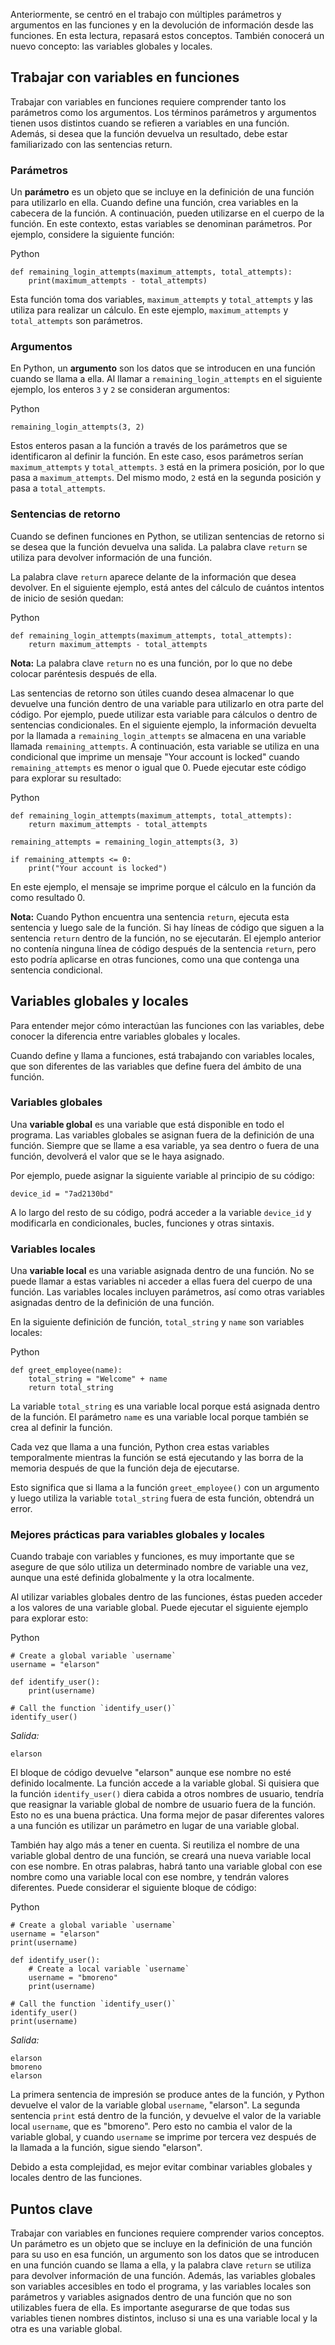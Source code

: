 
Anteriormente, se centró en el trabajo con múltiples parámetros y argumentos en las funciones y en la devolución de información desde las funciones. En esta lectura, repasará estos conceptos. También conocerá un nuevo concepto: las variables globales y locales.

## Trabajar con variables en funciones

Trabajar con variables en funciones requiere comprender tanto los parámetros como los argumentos. Los términos parámetros y argumentos tienen usos distintos cuando se refieren a variables en una función. Además, si desea que la función devuelva un resultado, debe estar familiarizado con las sentencias return.

### Parámetros

Un **parámetro** es un objeto que se incluye en la definición de una función para utilizarlo en ella. Cuando define una función, crea variables en la cabecera de la función. A continuación, pueden utilizarse en el cuerpo de la función. En este contexto, estas variables se denominan parámetros. Por ejemplo, considere la siguiente función:

Python

```
def remaining_login_attempts(maximum_attempts, total_attempts):
    print(maximum_attempts - total_attempts)
```

Esta función toma dos variables, `maximum_attempts` y `total_attempts` y las utiliza para realizar un cálculo. En este ejemplo, `maximum_attempts` y `total_attempts` son parámetros.

### Argumentos

En Python, un **argumento** son los datos que se introducen en una función cuando se llama a ella. Al llamar a `remaining_login_attempts` en el siguiente ejemplo, los enteros `3` y `2` se consideran argumentos:

Python

```
remaining_login_attempts(3, 2)
```

Estos enteros pasan a la función a través de los parámetros que se identificaron al definir la función. En este caso, esos parámetros serían `maximum_attempts` y `total_attempts`. `3` está en la primera posición, por lo que pasa a `maximum_attempts`. Del mismo modo, `2` está en la segunda posición y pasa a `total_attempts`.

### Sentencias de retorno

Cuando se definen funciones en Python, se utilizan sentencias de retorno si se desea que la función devuelva una salida. La palabra clave `return` se utiliza para devolver información de una función.

La palabra clave `return` aparece delante de la información que desea devolver. En el siguiente ejemplo, está antes del cálculo de cuántos intentos de inicio de sesión quedan:

Python

```
def remaining_login_attempts(maximum_attempts, total_attempts):
    return maximum_attempts - total_attempts
```

**Nota:** La palabra clave `return` no es una función, por lo que no debe colocar paréntesis después de ella.

Las sentencias de retorno son útiles cuando desea almacenar lo que devuelve una función dentro de una variable para utilizarlo en otra parte del código. Por ejemplo, puede utilizar esta variable para cálculos o dentro de sentencias condicionales. En el siguiente ejemplo, la información devuelta por la llamada a `remaining_login_attempts` se almacena en una variable llamada `remaining_attempts`. A continuación, esta variable se utiliza en una condicional que imprime un mensaje "Your account is locked" cuando `remaining_attempts` es menor o igual que 0. Puede ejecutar este código para explorar su resultado:

Python

```
def remaining_login_attempts(maximum_attempts, total_attempts):
    return maximum_attempts - total_attempts

remaining_attempts = remaining_login_attempts(3, 3)

if remaining_attempts <= 0:
    print("Your account is locked")
```

En este ejemplo, el mensaje se imprime porque el cálculo en la función da como resultado 0.

**Nota:** Cuando Python encuentra una sentencia `return`, ejecuta esta sentencia y luego sale de la función. Si hay líneas de código que siguen a la sentencia `return` dentro de la función, no se ejecutarán. El ejemplo anterior no contenía ninguna línea de código después de la sentencia `return`, pero esto podría aplicarse en otras funciones, como una que contenga una sentencia condicional.

## Variables globales y locales

Para entender mejor cómo interactúan las funciones con las variables, debe conocer la diferencia entre variables globales y locales.

Cuando define y llama a funciones, está trabajando con variables locales, que son diferentes de las variables que define fuera del ámbito de una función.

### Variables globales

Una **variable global** es una variable que está disponible en todo el programa. Las variables globales se asignan fuera de la definición de una función. Siempre que se llame a esa variable, ya sea dentro o fuera de una función, devolverá el valor que se le haya asignado.

Por ejemplo, puede asignar la siguiente variable al principio de su código:

`device_id = "7ad2130bd"`

A lo largo del resto de su código, podrá acceder a la variable `device_id` y modificarla en condicionales, bucles, funciones y otras sintaxis.

### Variables locales

Una **variable local** es una variable asignada dentro de una función. No se puede llamar a estas variables ni acceder a ellas fuera del cuerpo de una función. Las variables locales incluyen parámetros, así como otras variables asignadas dentro de la definición de una función.

En la siguiente definición de función, `total_string` y `name` son variables locales:

Python

```
def greet_employee(name):
    total_string = "Welcome" + name
    return total_string
```

La variable `total_string` es una variable local porque está asignada dentro de la función. El parámetro `name` es una variable local porque también se crea al definir la función.

Cada vez que llama a una función, Python crea estas variables temporalmente mientras la función se está ejecutando y las borra de la memoria después de que la función deja de ejecutarse.

Esto significa que si llama a la función `greet_employee()` con un argumento y luego utiliza la variable `total_string` fuera de esta función, obtendrá un error.

### Mejores prácticas para variables globales y locales

Cuando trabaje con variables y funciones, es muy importante que se asegure de que sólo utiliza un determinado nombre de variable una vez, aunque una esté definida globalmente y la otra localmente.

Al utilizar variables globales dentro de las funciones, éstas pueden acceder a los valores de una variable global. Puede ejecutar el siguiente ejemplo para explorar esto:

Python

```
# Create a global variable `username`
username = "elarson"

def identify_user():
    print(username)

# Call the function `identify_user()`
identify_user()
```

_Salida:_

```
elarson
```

El bloque de código devuelve "elarson" aunque ese nombre no esté definido localmente. La función accede a la variable global. Si quisiera que la función `identify_user()` diera cabida a otros nombres de usuario, tendría que reasignar la variable global de nombre de usuario fuera de la función. Esto no es una buena práctica. Una forma mejor de pasar diferentes valores a una función es utilizar un parámetro en lugar de una variable global.

También hay algo más a tener en cuenta. Si reutiliza el nombre de una variable global dentro de una función, se creará una nueva variable local con ese nombre. En otras palabras, habrá tanto una variable global con ese nombre como una variable local con ese nombre, y tendrán valores diferentes. Puede considerar el siguiente bloque de código:

Python

```
# Create a global variable `username`
username = "elarson"
print(username)

def identify_user():
    # Create a local variable `username`
    username = "bmoreno"
    print(username)

# Call the function `identify_user()`
identify_user()
print(username)
```

_Salida:_

```
elarson
bmoreno
elarson
```

La primera sentencia de impresión se produce antes de la función, y Python devuelve el valor de la variable global `username`, "elarson". La segunda sentencia `print` está dentro de la función, y devuelve el valor de la variable local `username`, que es "bmoreno". Pero esto no cambia el valor de la variable global, y cuando `username` se imprime por tercera vez después de la llamada a la función, sigue siendo "elarson".

Debido a esta complejidad, es mejor evitar combinar variables globales y locales dentro de las funciones.

## Puntos clave

Trabajar con variables en funciones requiere comprender varios conceptos. Un parámetro es un objeto que se incluye en la definición de una función para su uso en esa función, un argumento son los datos que se introducen en una función cuando se llama a ella, y la palabra clave `return` se utiliza para devolver información de una función. Además, las variables globales son variables accesibles en todo el programa, y las variables locales son parámetros y variables asignados dentro de una función que no son utilizables fuera de ella. Es importante asegurarse de que todas sus variables tienen nombres distintos, incluso si una es una variable local y la otra es una variable global.